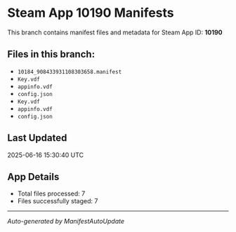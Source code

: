 # Steam App 10190 Manifests

This branch contains manifest files and metadata for Steam App ID: **10190**

## Files in this branch:
- `10184_908433931108303658.manifest`
- `Key.vdf`
- `appinfo.vdf`
- `config.json`
- `Key.vdf`
- `appinfo.vdf`
- `config.json`

## Last Updated
2025-06-16 15:30:40 UTC

## App Details
- Total files processed: 7
- Files successfully staged: 7

---
*Auto-generated by ManifestAutoUpdate*
